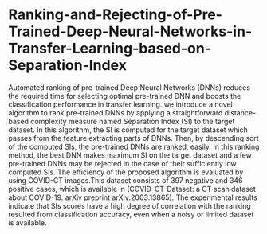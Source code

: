 # Ranking-and-Rejecting-of-Pre-Trained-Deep-Neural-Networks-in-Transfer-Learning-based-on-Separation-Index
Automated ranking of pre-trained Deep Neural Networks (DNNs) reduces the required time for selecting optimal pre-trained DNN and boosts the classification performance in transfer learning. we introduce a novel algorithm to rank pre-trained DNNs by applying a straightforward distance-based complexity measure named Separation Index (SI) to the target dataset. In this algorithm, the SI is computed for the target dataset which passes from the feature extracting parts of DNNs. Then, by descending sort of the computed SIs, the pre-trained DNNs are ranked, easily. In this ranking method, the best DNN makes maximum SI on the target dataset and a few pre-trained DNNs may be rejected in the case of their sufficiently low computed SIs. The efficiency of the proposed algorithm is evaluated by using  COVID-CT images.This dataset consists of 397 negative and 346 positive cases, which is available in (COVID-CT-Dataset: a CT scan dataset about COVID-19. arXiv preprint arXiv:2003.13865). The experimental results indicate that SIs scores have a high degree of correlation with the ranking resulted from classification accuracy, even when a noisy or limited dataset is available. 
